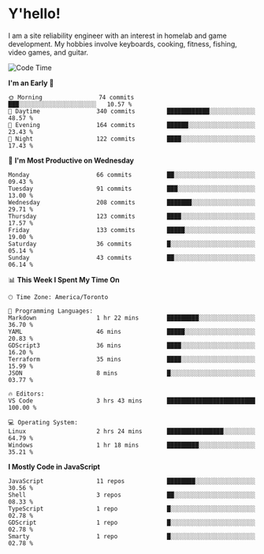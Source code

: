 # Y'hello!
I am a site reliability engineer with an interest in homelab and game development.
My hobbies involve keyboards, cooking, fitness, fishing, video games, and guitar.

<!--START_SECTION:waka-->
![Code Time](http://img.shields.io/badge/Code%20Time-18%20hrs%2010%20mins-blue)

**I'm an Early 🐤** 

```text
🌞 Morning                74 commits          ███░░░░░░░░░░░░░░░░░░░░░░   10.57 % 
🌆 Daytime                340 commits         ████████████░░░░░░░░░░░░░   48.57 % 
🌃 Evening                164 commits         ██████░░░░░░░░░░░░░░░░░░░   23.43 % 
🌙 Night                  122 commits         ████░░░░░░░░░░░░░░░░░░░░░   17.43 % 
```
📅 **I'm Most Productive on Wednesday** 

```text
Monday                   66 commits          ██░░░░░░░░░░░░░░░░░░░░░░░   09.43 % 
Tuesday                  91 commits          ███░░░░░░░░░░░░░░░░░░░░░░   13.00 % 
Wednesday                208 commits         ███████░░░░░░░░░░░░░░░░░░   29.71 % 
Thursday                 123 commits         ████░░░░░░░░░░░░░░░░░░░░░   17.57 % 
Friday                   133 commits         █████░░░░░░░░░░░░░░░░░░░░   19.00 % 
Saturday                 36 commits          █░░░░░░░░░░░░░░░░░░░░░░░░   05.14 % 
Sunday                   43 commits          ██░░░░░░░░░░░░░░░░░░░░░░░   06.14 % 
```


📊 **This Week I Spent My Time On** 

```text
🕑︎ Time Zone: America/Toronto

💬 Programming Languages: 
Markdown                 1 hr 22 mins        █████████░░░░░░░░░░░░░░░░   36.70 % 
YAML                     46 mins             █████░░░░░░░░░░░░░░░░░░░░   20.83 % 
GDScript3                36 mins             ████░░░░░░░░░░░░░░░░░░░░░   16.20 % 
Terraform                35 mins             ████░░░░░░░░░░░░░░░░░░░░░   15.99 % 
JSON                     8 mins              █░░░░░░░░░░░░░░░░░░░░░░░░   03.77 % 

🔥 Editors: 
VS Code                  3 hrs 43 mins       █████████████████████████   100.00 % 

💻 Operating System: 
Linux                    2 hrs 24 mins       ████████████████░░░░░░░░░   64.79 % 
Windows                  1 hr 18 mins        █████████░░░░░░░░░░░░░░░░   35.21 % 
```

**I Mostly Code in JavaScript** 

```text
JavaScript               11 repos            ████████░░░░░░░░░░░░░░░░░   30.56 % 
Shell                    3 repos             ██░░░░░░░░░░░░░░░░░░░░░░░   08.33 % 
TypeScript               1 repo              █░░░░░░░░░░░░░░░░░░░░░░░░   02.78 % 
GDScript                 1 repo              █░░░░░░░░░░░░░░░░░░░░░░░░   02.78 % 
Smarty                   1 repo              █░░░░░░░░░░░░░░░░░░░░░░░░   02.78 % 
```




<!--END_SECTION:waka-->
